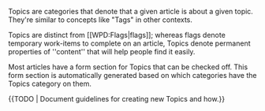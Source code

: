 Topics are categories that denote that a given article is about a given topic. They're similar to concepts like "Tags" in other contexts.

Topics are distinct from [[WPD:Flags|flags]]; whereas flags denote temporary work-items to complete on an article, Topics denote permanent properties of ''content'' that will help people find it easily.

Most articles have a form section for Topics that can be checked off. This form section is automatically generated based on which categories have the Topics category on them.

{{TODO | Document guidelines for creating new Topics and how.}}